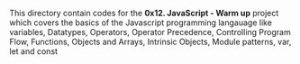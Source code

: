 This directory contain codes for the <b>0x12. JavaScript - Warm up</b> project which covers the basics of the Javascript programming langauage like variables, Datatypes, Operators, Operator Precedence, Controlling Program Flow, Functions, Objects and Arrays, Intrinsic Objects, Module patterns, var, let and const